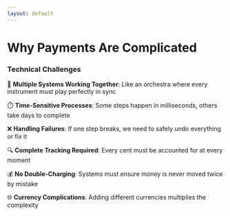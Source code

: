 ```yaml
---
layout: default
---
```


# Why Payments Are Complicated

### Technical Challenges

🔄 **Multiple Systems Working Together**: Like an orchestra where every instrument must play perfectly in sync

⏱️ **Time-Sensitive Processes**: Some steps happen in milliseconds, others take days to complete

❌ **Handling Failures**: If one step breaks, we need to safely undo everything or fix it

🔍 **Complete Tracking Required**: Every cent must be accounted for at every moment

💰 **No Double-Charging**: Systems must ensure money is never moved twice by mistake

🌐 **Currency Complications**: Adding different currencies multiplies the complexity


<!--
**Why Payments Are Hard:**
- Payments seem simple on the surface - money moves from A to B
- But in reality, they're one of the hardest distributed systems problems
- Each payment touches 5+ services, each with their own failure modes
- Add multi-currency and it gets even more complex

**The Multi-Step Process:**
- Authorization: Can this card be charged? Is it valid?
- Reserve funds: Hold the money but don't move it yet
- Process payment: Actually move the money
- Update ledgers: Record the transaction in accounting systems
- Notify systems: Tell everyone the payment happened
- Each step can fail independently

**Cross-Border Complexity:**
- With traditional systems, you need to manage currency conversion
- Exchange rates fluctuate by the second
- Settlement times vary by currency pair
- Compliance requirements differ by country
- Reconciliation becomes exponentially more complex

**The Reliability Challenge:**
- For payments, five nines (99.999%) reliability is the minimum acceptable
- That's just 5 minutes of downtime per year
- With ~20 API calls per transaction, we need systems that can recover from failures
- Every failed payment needs perfect compensation - leaving money in limbo is not an option

## Timing: 90 seconds
-->
